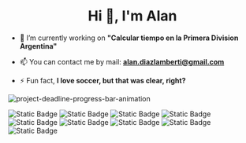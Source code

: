 <h1 align="center">Hi 👋, I'm Alan</h1>

- 🔭 I’m currently working on **"Calcular tiempo en la Primera Division Argentina"**

- 📫 You can contact me by mail: **alan.diazlamberti@gmail.com**

- ⚡ Fun fact, **I love soccer, but that was clear, right?**



![project-deadline-progress-bar-animation](https://github.com/diaz-lamberti/diaz-lamberti/assets/130183798/fc4bfde7-4f88-4f74-8b75-7a517b1d1d04)

![Static Badge](https://img.shields.io/badge/HTML5-orange) ![Static Badge](https://img.shields.io/badge/CSS-blue) ![Static Badge](https://img.shields.io/badge/Sass-pink) ![Static Badge](https://img.shields.io/badge/Javascript-yellow) ![Static Badge](https://img.shields.io/badge/Bootstrap-8A2BE2)  ![Static Badge](https://img.shields.io/badge/Node.js-green) ![Static Badge](https://img.shields.io/badge/MySql-white) ![Static Badge](https://img.shields.io/badge/Heroku-b011fa) ![Static Badge](https://img.shields.io/badge/Git-fa6a11)
